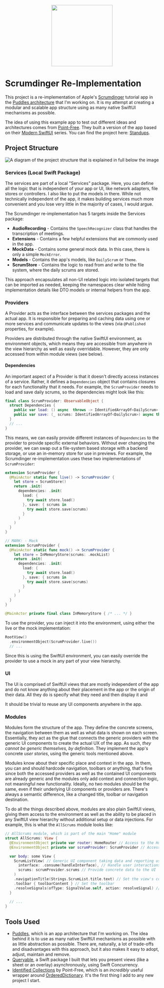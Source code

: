 
<p align="center">
  <img width="200" height="200" src="https://github.com/SwiftedMind/Scrumdinger/assets/7083109/d38ec00b-3d03-4506-a4b8-95eb1157529c">
</p>

# Scrumdinger Re-Implementation
This project is a re-implementation of Apple's [Scrumdinger](https://developer.apple.com/tutorials/app-dev-training/getting-started-with-scrumdinger) tutorial app in the [Puddles architecture](https://github.com/SwiftedMind/Puddles) that I'm working on. It is my attempt at creating a modular and scalable app structure using as many native SwiftUI mechanisms as possible.

The idea of using this example app to test out different ideas and architectures comes from [Point-Free](https://www.pointfree.co/). They built a version of the app based on their [Modern SwiftUI](https://www.pointfree.co/collections/swiftui/modern-swiftui) series. You can find the project here: [Standups](https://github.com/pointfreeco/standups).

## Project Structure
![A diagram of the project structure that is explained in full below the image](https://github.com/SwiftedMind/Scrumdinger/assets/7083109/4524b6ff-5dc6-4534-8433-d0ea413fe437)


### Services (Local Swift Package)
The services are part of a local "Services" package. Here, you can define all the logic that is independent of your app or UI, like network adapters, file stores or controllers. I also like to put the models in there. While not technically independent of the app, it makes building services much more convenient and you lose very little in the majority of cases, I would argue.

The Scrumdinger re-implementation has 5 targets inside the Services package:
- **AudioRecording** - Contains the `SpeechRecognizer` class that handles the transcription of meetings.
- **Extensions** - Contains a few helpful extensions that are commonly used in the app.
- **MockData** - Contains some general mock data. In this case, there is only a simple `MockError`.
- **Models** - Contains the app's models, like `DailyScrum` or `Theme`.
- **ScrumStore** - Contains the logic to read from and write to the file system, where the daily scrums are stored.

This approach encapsulates all non-UI related logic into isolated targets that can be imported as needed, keeping the namespaces clear while hiding implementation details like DTO models or internal helpers from the app.

### Providers
A Provider acts as the interface between the services packages and the actual app. It is responsible for preparing and caching data using one or more services and communicate updates to the views (via `@Published` properties, for example). 

Providers are distributed through the native SwiftUI environment, as environment objects, which means they are accessible from anywhere in the view hierarchy as well as easily overridable. However, they are only accessed from within module views (see below).

#### Dependencies

An important aspect of a Provider is that it doesn't directly access instances of a service. Rather, it defines a `Dependencies` object that contains closures for each functionality that it needs. For example, the `ScrumProvider` needs to load and save daily scrums, so the dependencies might look like this:

```swift
final class ScrumProvider: ObservableObject {
  struct Dependencies {
    public var load: () async  throws -> IdentifiedArrayOf<DailyScrum>
    public var save: (_ scrums: IdentifiedArrayOf<DailyScrum>) async throws -> Void
  }
  // ...
}
```

This means, we can easily provide different instances of `Dependencies` to the provider to provide specific external behaviors. Without ever changing the provider, we can swap out a file-system based storage with a backend storage, or use an in-memory store for use in previews. For example, the Scrumdinger re-implementation uses these two implementations of  `ScrumProvider`:

```swift
extension ScrumProvider {
  @MainActor static func live() -> ScrumProvider {
    let store = ScrumStore()
    return .init(
      dependencies: .init(
        load: {
          try await store.load()
        }, save: { scrums in
          try await store.save(scrums)
        }
      )
    )
  }
}

// MARK: - Mock
extension ScrumProvider {
  @MainActor static func mock() -> ScrumProvider {
    let store = InMemoryStore(scrums: .mockList)
    return .init(
      dependencies: .init(
        load: {
          try await store.load()
        }, save: { scrums in
          try await store.save(scrums)
        }
      )
    )
  }
}

@MainActor private final class InMemoryStore { /* ... */ }
```

To use the provider, you can inject it into the environment, using either the live or the mock implementation:
```swift
RootView()
  .environmentObject(ScrumProvider.live())
  // ...
```
Since this is using the SwiftUI environment, you can easily override the provider to use a mock in any part of your view hierarchy.

### UI

The UI is comprised of SwiftUI views that are mostly independent of the app  and do not know anything about their placement in the app or the origin of their data. All they do is specify what they need and then display it and 

It should be trivial to reuse any UI components anywhere in the app.

### Modules

Modules form the structure of the app. They define the concrete screens, the navigation between them as well as what data is shown on each screen. Essentially, they act as the glue that connects the generic providers with the generic UI components to create the actual UX of the app. As such, _they cannot be generic themselves, by definition_. They implement the app's concrete _user stories_, using the generic tools mentioned above. 

Modules know about their specific place and context in the app. In them, you can and should hardcode navigation, toolbars or anything, that's fine since both the accessed providers as well as the contained UI components are already generic and the modules only add context and connection logic, not meaningful new functionality. Ideally, no two modules should be the same, even if their underlying UI components or providers are. There's always a semantic difference, like a changed title, toolbar or navigation destination. 

To do all the things described above, modules are also plain SwiftUI views, giving them access to the environment as well as the ability to be placed in any SwiftUI view hierarchy without additional setup or data injections. For example, this is what the `AllScrums` module looks like:
```swift
// AllScrums module, which is part of the main "Home" module
struct AllScrums: View {
  @EnvironmentObject private var router: HomeRouter // Access to the Home module's navigation
  @EnvironmentObject private var scrumProvider: ScrumProvider // Access the scrums via a provider

  var body: some View {
    ScrumListView( // Generic UI component taking data and reporting user interactions
      interface: .consume(handleInterface), // Handle user interactions
      scrums: scrumProvider.scrums // Provide concrete data to the UI
    )
    .navigationTitle(Strings.ScrumList.title.text) // Set the view's context (this module is part of a navigation stack, so it needs a title)
    .toolbar { toolbarContent } // Set the toolbar
    .resolveSignals(ofType: SignalValue.self, action: resolveSignal) // Resolve signals from parent
  }
  
  // ...
}
```

## Tools Used
- [Puddles](https://github.com/SwiftedMind/Puddles/tree/develop), which is an app architecture that I'm working on. The idea behind it is to use as many native SwiftUI mechanisms as possible with as little abstraction as possible. There are, naturally, a lot of trade-offs and disadvantages with this approach, but it also makes it easy to adopt, adjust, maintain and remove.
- [Queryable](https://github.com/SwiftedMind/Queryable), a Swift package I built that lets you present views (like a sheet or an overlay) asynchronously, using Swift Concurrency.
- [Identified Collections](https://github.com/pointfreeco/swift-identified-collections) by Point-Free, which is an _incredibly_ useful wrapper around [OrderedDictionary](https://github.com/apple/swift-collections/blob/main/Documentation/OrderedDictionary.md). It's the first thing I add to any new project I start.
